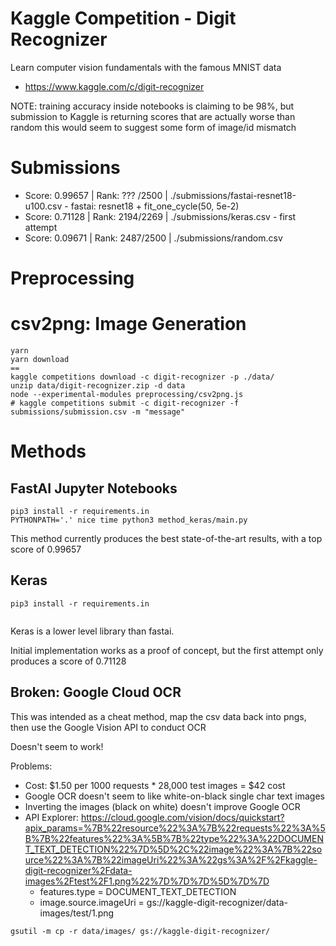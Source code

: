 # Kaggle Competition - Digit Recognizer

Learn computer vision fundamentals with the famous MNIST data
- https://www.kaggle.com/c/digit-recognizer

NOTE: training accuracy inside notebooks is claiming to be 98%, 
but submission to Kaggle is returning scores that are actually worse than random
this would seem to suggest some form of image/id mismatch

# Submissions
- Score: 0.99657 | Rank: ??? /2500 | ./submissions/fastai-resnet18-u100.csv - fastai: resnet18 + fit_one_cycle(50, 5e-2)
- Score: 0.71128 | Rank: 2194/2269 | ./submissions/keras.csv - first attempt
- Score: 0.09671 | Rank: 2487/2500 | ./submissions/random.csv



# Preprocessing
# csv2png: Image Generation
```
yarn
yarn download
==
kaggle competitions download -c digit-recognizer -p ./data/
unzip data/digit-recognizer.zip -d data
node --experimental-modules preprocessing/csv2png.js
# kaggle competitions submit -c digit-recognizer -f submissions/submission.csv -m "message"
```

# Methods

## FastAI Jupyter Notebooks
```
pip3 install -r requirements.in
PYTHONPATH='.' nice time python3 method_keras/main.py 
``` 
This method currently produces the best state-of-the-art results, with a top score of 0.99657 


## Keras
```
pip3 install -r requirements.in
 
```

Keras is a lower level library than fastai. 

Initial implementation works as a proof of concept, but the first attempt only produces a score of 0.71128



## Broken: Google Cloud OCR

This was intended as a cheat method, map the csv data back into pngs, then use the Google Vision API to conduct OCR

Doesn't seem to work!

Problems:
- Cost: $1.50 per 1000 requests * 28,000 test images = $42 cost
- Google OCR doesn't seem to like white-on-black single char text images
- Inverting the images (black on white) doesn't improve Google OCR  
- API Explorer: 
  https://cloud.google.com/vision/docs/quickstart?apix_params=%7B%22resource%22%3A%7B%22requests%22%3A%5B%7B%22features%22%3A%5B%7B%22type%22%3A%22DOCUMENT_TEXT_DETECTION%22%7D%5D%2C%22image%22%3A%7B%22source%22%3A%7B%22imageUri%22%3A%22gs%3A%2F%2Fkaggle-digit-recognizer%2Fdata-images%2Ftest%2F1.png%22%7D%7D%7D%5D%7D%7D
  - features.type = DOCUMENT_TEXT_DETECTION
  - image.source.imageUri = gs://kaggle-digit-recognizer/data-images/test/1.png


```
gsutil -m cp -r data/images/ gs://kaggle-digit-recognizer/
```

